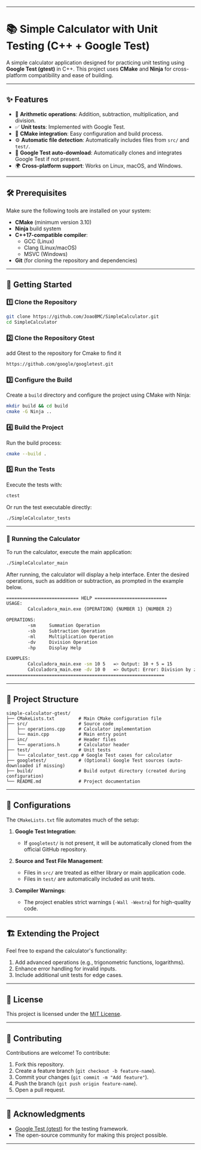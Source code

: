 
---

# 📚 Simple Calculator with Unit Testing (C++ + Google Test)

A simple calculator application designed for practicing unit testing using **Google Test (gtest)** in C++. This project uses **CMake** and **Ninja** for cross-platform compatibility and ease of building.

---

## ✨ Features

- 🧮 **Arithmetic operations**: Addition, subtraction, multiplication, and division.
- ✅ **Unit tests**: Implemented with Google Test.
- 🔧 **CMake integration**: Easy configuration and build process.
- ⚙️ **Automatic file detection**: Automatically includes files from `src/` and `test/`.
- 🚀 **Google Test auto-download**: Automatically clones and integrates Google Test if not present.
- 🌍 **Cross-platform support**: Works on Linux, macOS, and Windows.

---

## 🛠️ Prerequisites

Make sure the following tools are installed on your system:

- **CMake** (minimum version 3.10)
- **Ninja** build system
- **C++17-compatible compiler**:
  - GCC (Linux)
  - Clang (Linux/macOS)
  - MSVC (Windows)
- **Git** (for cloning the repository and dependencies)

---

## 🚀 Getting Started

### 1️⃣ Clone the Repository
```bash
git clone https://github.com/JoaoBMC/SimpleCalculator.git
cd SimpleCalculator
```

### 2️⃣ Clone the Repository Gtest
add Gtest to the repository for Cmake to find it
```bash
https://github.com/google/googletest.git
```

### 3️⃣ Configure the Build
Create a `build` directory and configure the project using CMake with Ninja:
```bash
mkdir build && cd build
cmake -G Ninja ..
```

### 4️⃣ Build the Project
Run the build process:
```bash
cmake --build .
```

### 5️⃣ Run the Tests
Execute the tests with:
```bash
ctest
```

Or run the test executable directly:
```bash
./SimpleCalculator_tests
```

---
### 🧮 Running the Calculator
To run the calculator, execute the main application:
```bash
./SimpleCalculator_main
```
After running, the calculator will display a help interface. Enter the desired operations, such as addition or subtraction, as prompted in the example below.

```bash
=========================== HELP ===========================
USAGE:
        Calculadora_main.exe {OPERATION} {NUMBER 1} {NUMBER 2}

OPERATIONS:
        -sm     Summation Operation
        -sb     Subtraction Operation
        -ml     Multiplication Operation
        -dv     Division Operation
        -hp     Display Help

EXAMPLES:
        Calculadora_main.exe -sm 10 5   => Output: 10 + 5 = 15
        Calculadora_main.exe -dv 10 0   => Output: Error: Division by zero
===========================================================
```

---
## 📂 Project Structure

```plaintext
simple-calculator-gtest/
├── CMakeLists.txt         # Main CMake configuration file
├── src/                   # Source code
│   ├── operations.cpp     # Calculator implementation
│   └── main.cpp           # Main entry point
├── inc/                   # Header files
│   └── operations.h       # Calculator header
├── test/                  # Unit tests
│   └── calculator_test.cpp # Google Test cases for calculator
├── googletest/            # (Optional) Google Test sources (auto-downloaded if missing)
├── build/                 # Build output directory (created during configuration)
└── README.md              # Project documentation
```

---

## 🔧 Configurations

The `CMakeLists.txt` file automates much of the setup:

1. **Google Test Integration**:
   - If `googletest/` is not present, it will be automatically cloned from the official GitHub repository.

2. **Source and Test File Management**:
   - Files in `src/` are treated as either library or main application code.
   - Files in `test/` are automatically included as unit tests.

3. **Compiler Warnings**:
   - The project enables strict warnings (`-Wall -Wextra`) for high-quality code.

---

## 🏗️ Extending the Project

Feel free to expand the calculator's functionality:
1. Add advanced operations (e.g., trigonometric functions, logarithms).
2. Enhance error handling for invalid inputs.
3. Include additional unit tests for edge cases.

---

## 📝 License

This project is licensed under the [MIT License](LICENSE).

---

## 🤝 Contributing

Contributions are welcome! To contribute:
1. Fork this repository.
2. Create a feature branch (`git checkout -b feature-name`).
3. Commit your changes (`git commit -m "Add feature"`).
4. Push the branch (`git push origin feature-name`).
5. Open a pull request.

---

## 🙏 Acknowledgments

- [Google Test (gtest)](https://github.com/google/googletest) for the testing framework.
- The open-source community for making this project possible.

---
